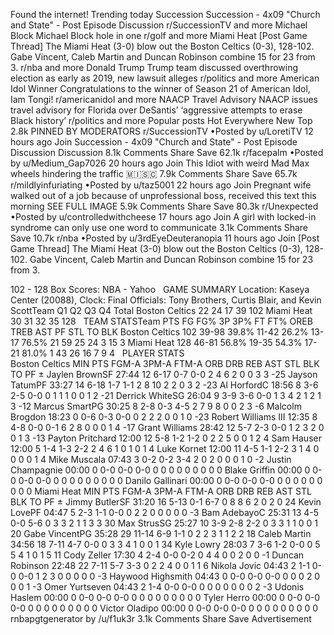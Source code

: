 Found the internet!
Trending today
Succession
Succession - 4x09 "Church and State" - Post Episode Discussion
r/SuccessionTV and more
Michael Block
Michael Block hole in one
r/golf and more
Miami Heat
[Post Game Thread] The Miami Heat (3-0) blow out the Boston Celtics (0-3), 128-102. Gabe Vincent, Caleb Martin and Duncan Robinson combine 15 for 23 from 3.
r/nba and more
Donald Trump
Trump team discussed overthrowing election as early as 2019, new lawsuit alleges
r/politics and more
American Idol Winner
Congratulations to the winner of Season 21 of American Idol, Iam Tongi!
r/americanidol and more
NAACP Travel Advisory
NAACP issues travel advisory for Florida over DeSantis’ ‘aggressive attempts to erase Black history’
r/politics and more
Popular posts
Hot
Everywhere
New
Top
2.8k
PINNED BY MODERATORS
r/SuccessionTV
•Posted by
u/LoretiTV
12 hours ago
Join
Succession - 4x09 "Church and State" - Post Episode Discussion
Discussion
8.1k Comments
Share
Save
62.1k
r/facepalm
•Posted by
u/Medium_Gap7026
20 hours ago
Join
This Idiot with weird Mad Max wheels hindering the traffic
 🇲​🇮​🇸​🇨​
7.9k Comments
Share
Save
65.7k
r/mildlyinfuriating
•Posted by
u/taz5001
22 hours ago
Join
Pregnant wife walked out of a job because of unprofessional boss, received this text this morning
SEE FULL IMAGE
5.9k Comments
Share
Save
80.3k
r/Unexpected
•Posted by
u/controlledwithcheese
17 hours ago
Join
A girl with locked-in syndrome can only use one word to communicate
3.1k Comments
Share
Save
10.7k
r/nba
•Posted by
u/3rdEyeDeuteranopia
11 hours ago
Join
[Post Game Thread] The Miami Heat (3-0) blow out the Boston Celtics (0-3), 128-102. Gabe Vincent, Caleb Martin and Duncan Robinson combine 15 for 23 from 3.

102 - 128
Box Scores: NBA - Yahoo
 
GAME SUMMARY
Location: Kaseya Center (20088), Clock: Final
Officials: Tony Brothers, Curtis Blair, and Kevin ScottTeam	Q1	Q2	Q3	Q4	Total
Boston Celtics	22	24	17	39	102
Miami Heat	30	31	32	35	128
 
TEAM STATSTeam	PTS	FG	FG%	3P	3P%	FT	FT%	OREB	TREB	AST	PF	STL	TO	BLK
Boston Celtics	102	39-98	39.8%	11-42	26.2%	13-17	76.5%	21	59	25	24	3	15	3
Miami Heat	128	46-81	56.8%	19-35	54.3%	17-21	81.0%	1	43	26	16	7	9	4
 
PLAYER STATS														
Boston Celtics	MIN	PTS	FGM-A	3PM-A	FTM-A	ORB	DRB	REB	AST	STL	BLK	TO	PF	±
Jaylen BrownSF	27:44	12	6-17	0-7	0-0	2	4	6	2	0	0	3	3	-25
Jayson TatumPF	33:27	14	6-18	1-7	1-1	2	8	10	2	2	0	3	2	-23
Al HorfordC	18:56	8	3-6	2-5	0-0	0	1	1	1	0	0	1	2	-21
Derrick WhiteSG	26:04	9	3-9	3-6	0-0	1	3	4	2	1	2	1	3	-12
Marcus SmartPG	30:25	8	2-8	0-3	4-5	2	7	9	8	0	0	2	3	-6
Malcolm Brogdon	18:23	0	0-6	0-3	0-0	0	2	2	2	0	0	1	0	-23
Robert Williams III	12:35	8	4-8	0-0	0-1	6	2	8	0	0	0	1	4	-17
Grant Williams	28:42	12	5-7	2-3	0-0	1	2	3	2	0	0	1	3	-13
Payton Pritchard	12:00	12	5-8	1-2	1-2	0	2	2	5	0	0	1	2	4
Sam Hauser	12:00	5	1-4	1-3	2-2	2	4	6	1	0	1	0	1	4
Luke Kornet	12:00	11	4-5	1-1	2-2	3	1	4	0	0	0	0	1	4
Mike Muscala	07:43	3	0-2	0-2	3-4	2	0	2	0	0	0	1	0	-2
Justin Champagnie	00:00	0	0-0	0-0	0-0	0	0	0	0	0	0	0	0	0
Blake Griffin	00:00	0	0-0	0-0	0-0	0	0	0	0	0	0	0	0	0
Danilo Gallinari	00:00	0	0-0	0-0	0-0	0	0	0	0	0	0	0	0	0
Miami Heat	MIN	PTS	FGM-A	3PM-A	FTM-A	ORB	DRB	REB	AST	STL	BLK	TO	PF	±
Jimmy ButlerSF	31:20	16	5-13	0-1	6-7	0	8	8	6	2	0	2	0	24
Kevin LovePF	04:47	5	2-3	1-1	0-0	0	2	2	0	0	0	0	0	-3
Bam AdebayoC	25:31	13	4-5	0-0	5-6	0	3	3	2	1	1	3	3	30
Max StrusSG	25:27	10	3-9	2-8	2-2	0	3	3	1	1	0	0	1	20
Gabe VincentPG	35:28	29	11-14	6-9	1-1	0	2	2	3	1	1	2	2	18
Caleb Martin	34:56	18	7-11	4-7	0-0	0	3	3	4	1	0	0	1	34
Kyle Lowry	28:03	7	3-6	1-2	0-0	0	5	5	4	1	0	1	5	11
Cody Zeller	17:30	4	2-4	0-0	0-2	0	4	4	0	0	2	0	0	-1
Duncan Robinson	22:48	22	7-11	5-7	3-3	0	2	2	4	0	0	1	1	6
Nikola Jovic	04:43	2	1-1	0-0	0-0	1	2	3	0	0	0	0	0	-3
Haywood Highsmith	04:43	0	0-0	0-0	0-0	0	0	0	2	0	0	0	1	-3
Omer Yurtseven	04:43	2	1-4	0-0	0-0	0	0	0	0	0	0	0	2	-3
Udonis Haslem	00:00	0	0-0	0-0	0-0	0	0	0	0	0	0	0	0	0
Tyler Herro	00:00	0	0-0	0-0	0-0	0	0	0	0	0	0	0	0	0
Victor Oladipo	00:00	0	0-0	0-0	0-0	0	0	0	0	0	0	0	0	0
rnbapgtgenerator by /u/f1uk3r
3.1k Comments
Share
Save
Advertisement
